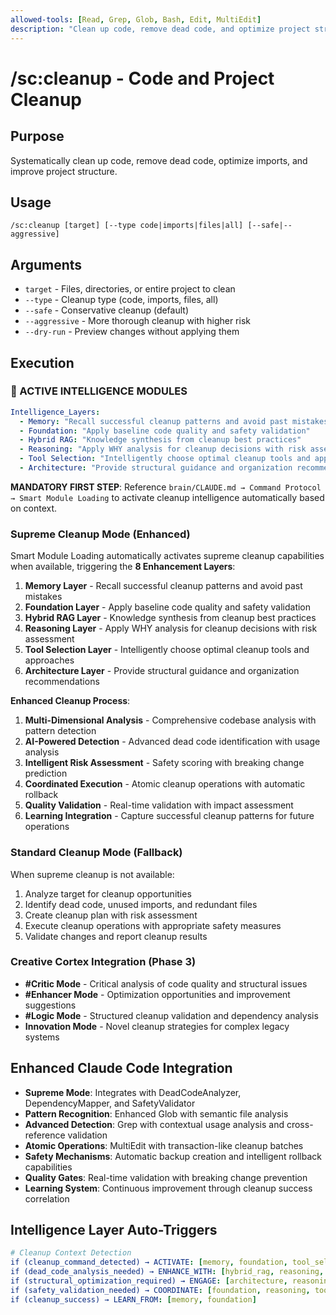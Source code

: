 ```yaml
---
allowed-tools: [Read, Grep, Glob, Bash, Edit, MultiEdit]
description: "Clean up code, remove dead code, and optimize project structure"
---
```


# /sc:cleanup - Code and Project Cleanup

## Purpose
Systematically clean up code, remove dead code, optimize imports, and improve project structure.

## Usage
```
/sc:cleanup [target] [--type code|imports|files|all] [--safe|--aggressive]
```

## Arguments
- `target` - Files, directories, or entire project to clean
- `--type` - Cleanup type (code, imports, files, all)
- `--safe` - Conservative cleanup (default)
- `--aggressive` - More thorough cleanup with higher risk
- `--dry-run` - Preview changes without applying them

## Execution

### 🧠 ACTIVE INTELLIGENCE MODULES
```yaml
Intelligence_Layers:
  - Memory: "Recall successful cleanup patterns and avoid past mistakes"
  - Foundation: "Apply baseline code quality and safety validation"
  - Hybrid RAG: "Knowledge synthesis from cleanup best practices"
  - Reasoning: "Apply WHY analysis for cleanup decisions with risk assessment"
  - Tool Selection: "Intelligently choose optimal cleanup tools and approaches"
  - Architecture: "Provide structural guidance and organization recommendations"
```

**MANDATORY FIRST STEP**: Reference `brain/CLAUDE.md → Command Protocol → Smart Module Loading` to activate cleanup intelligence automatically based on context.

### Supreme Cleanup Mode (Enhanced)
Smart Module Loading automatically activates supreme cleanup capabilities when available, triggering the **8 Enhancement Layers**:

1. **Memory Layer** - Recall successful cleanup patterns and avoid past mistakes
2. **Foundation Layer** - Apply baseline code quality and safety validation
3. **Hybrid RAG Layer** - Knowledge synthesis from cleanup best practices
4. **Reasoning Layer** - Apply WHY analysis for cleanup decisions with risk assessment
5. **Tool Selection Layer** - Intelligently choose optimal cleanup tools and approaches
6. **Architecture Layer** - Provide structural guidance and organization recommendations

**Enhanced Cleanup Process**:
1. **Multi-Dimensional Analysis** - Comprehensive codebase analysis with pattern detection
2. **AI-Powered Detection** - Advanced dead code identification with usage analysis
3. **Intelligent Risk Assessment** - Safety scoring with breaking change prediction
4. **Coordinated Execution** - Atomic cleanup operations with automatic rollback
5. **Quality Validation** - Real-time validation with impact assessment
6. **Learning Integration** - Capture successful cleanup patterns for future operations

### Standard Cleanup Mode (Fallback)
When supreme cleanup is not available:
1. Analyze target for cleanup opportunities
2. Identify dead code, unused imports, and redundant files
3. Create cleanup plan with risk assessment
4. Execute cleanup operations with appropriate safety measures
5. Validate changes and report cleanup results

### Creative Cortex Integration (Phase 3)
- **#Critic Mode** - Critical analysis of code quality and structural issues
- **#Enhancer Mode** - Optimization opportunities and improvement suggestions
- **#Logic Mode** - Structured cleanup validation and dependency analysis
- **Innovation Mode** - Novel cleanup strategies for complex legacy systems

## Enhanced Claude Code Integration
- **Supreme Mode**: Integrates with DeadCodeAnalyzer, DependencyMapper, and SafetyValidator
- **Pattern Recognition**: Enhanced Glob with semantic file analysis
- **Advanced Detection**: Grep with contextual usage analysis and cross-reference validation
- **Atomic Operations**: MultiEdit with transaction-like cleanup batches
- **Safety Mechanisms**: Automatic backup creation and intelligent rollback capabilities
- **Quality Gates**: Real-time validation with breaking change prevention
- **Learning System**: Continuous improvement through cleanup success correlation

## Intelligence Layer Auto-Triggers
```yaml
# Cleanup Context Detection
if (cleanup_command_detected) → ACTIVATE: [memory, foundation, tool_selection, reasoning]
if (dead_code_analysis_needed) → ENHANCE_WITH: [hybrid_rag, reasoning, tool_selection]
if (structural_optimization_required) → ENGAGE: [architecture, reasoning, hybrid_rag]
if (safety_validation_needed) → COORDINATE: [foundation, reasoning, tool_selection]
if (cleanup_success) → LEARN_FROM: [memory, foundation]
```